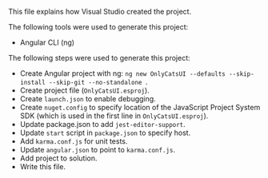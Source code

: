 This file explains how Visual Studio created the project.

The following tools were used to generate this project:
- Angular CLI (ng)

The following steps were used to generate this project:
- Create Angular project with ng: `ng new OnlyCatsUI --defaults --skip-install --skip-git --no-standalone `.
- Create project file (`OnlyCatsUI.esproj`).
- Create `launch.json` to enable debugging.
- Create `nuget.config` to specify location of the JavaScript Project System SDK (which is used in the first line in `OnlyCatsUI.esproj`).
- Update package.json to add `jest-editor-support`.
- Update `start` script in `package.json` to specify host.
- Add `karma.conf.js` for unit tests.
- Update `angular.json` to point to `karma.conf.js`.
- Add project to solution.
- Write this file.
